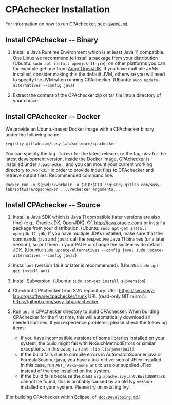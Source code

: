 <!--
This file is part of CPAchecker,
a tool for configurable software verification:
https://cpachecker.sosy-lab.org

SPDX-FileCopyrightText: 2007-2020 Dirk Beyer <https://www.sosy-lab.org>

SPDX-License-Identifier: Apache-2.0
-->

CPAchecker Installation
=======================

For information on how to run CPAchecker, see [`README.md`](README.md).

Install CPAchecker -- Binary
----------------------------

1. Install a Java Runtime Environment which is at least Java 11 compatible.
   One Linux we recommend to install a package from your distribution
   (Ubuntu: `sudo apt install openjdk-11-jre`),
   on other platforms you can for example get one from
   [AdoptOpenJDK](https://adoptopenjdk.net/releases.html?variant=openjdk11&jvmVariant=hotspot).
   If you have multiple JVMs installed, consider making this the default JVM,
   otherwise you will need to specify the JVM when running CPAchecker.
   (Ubuntu: `sudo update-alternatives --config java`)

2. Extract the content of the CPAchecker zip or tar file into a directory of your choice.


Install CPAchecker -- Docker
----------------------------
We provide an Ubuntu-based Docker image with a CPAchecker binary under the following name:
```
registry.gitlab.com/sosy-lab/software/cpachecker
```
You can specify the tag `:latest` for the latest release,
or the tag `:dev` for the latest development version.
Inside the Docker image, CPAchecker is installed under `/cpachecker`,
and you can mount your current working directory to `/workdir`
in order to provide input files to CPAchecker and retrieve output files.
Recommended command line:
```
docker run -v $(pwd):/workdir -u $UID:$GID registry.gitlab.com/sosy-lab/software/cpachecker ...CPAchecker arguments...
```


Install CPAchecker -- Source
----------------------------

1. Install a Java SDK which is Java 11 compatible (later versions are also fine)
   (e.g., Oracle JDK, OpenJDK).
   Cf. http://java.oracle.com/ or install a package from your distribution.
   (Ubuntu: `sudo apt-get install openjdk-11-jdk`)
   If you have multiple JDKs installed, make sure that the commands `java`
   and `javac` call the respective Java 11 binaries (or a later version),
   so put them in your PATH or change the system-wide default JDK.
   (Ubuntu: `sudo update-alternatives --config java; sudo update-alternatives --config javac`)

2. Install `ant` (version 1.9.9 or later is recommended).
   (Ubuntu: `sudo apt-get install ant`)

3. Install Subversion.
   (Ubuntu: `sudo apt-get install subversion`)

4. Checkout CPAchecker from SVN repository.
   URL: https://svn.sosy-lab.org/software/cpachecker/trunk
   URL (read-only GIT mirror): https://github.com/sosy-lab/cpachecker

5. Run `ant` in CPAchecker directory to build CPAchecker.
   When building CPAchecker for the first time, this will automatically
   download all needed libraries.
   If you experience problems, please check the following items:
   - If you have incompatible versions of some libraries installed on your system,
     the build might fail with NoSuchMethodErrors or similar exceptions.
     In this case, run `ant -lib lib/java/build`.
   - If the build fails due to compile errors in AutomatonScanner.java or FormulaScanner.java,
     you have a too-old version of JFlex installed.
     In this case, run `ANT_TASKS=none ant` to use our supplied JFlex
     instead of the one installed on the system.
   - If the build fails because the class `org.apache.ivy.ant.BuildOBRTask` cannot be found,
     this is probably caused by an old Ivy version installed on your system.
     Please try uninstalling Ivy.

(For building CPAchecker within Eclipse, cf. [`doc/Developing.md`](doc/Developing.md).)
